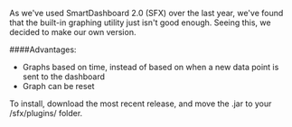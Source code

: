 As we've used SmartDashboard 2.0 (SFX) over the last year, we've found that the built-in graphing utility just isn't good enough. Seeing this, we decided to make our own version. 

####Advantages:
- Graphs based on time, instead of based on when a new data point is sent to the dashboard
- Graph can be reset

To install, download the most recent release, and move the .jar to your /sfx/plugins/ folder.
